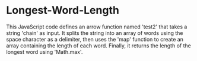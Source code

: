 # Longest-Word-Length
This JavaScript code defines an arrow function named 'test2' that takes a string 'chain' as input. It splits the string into an array of words using the space character as a delimiter, then uses the 'map' function to create an array containing the length of each word. Finally, it returns the length of the longest word using 'Math.max'.
